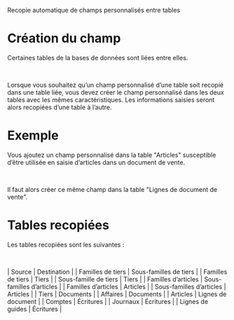 




Recopie automatique de champs personnalisés entre tables




# Création du champ


Certaines tables de la bases de données sont liées entre elles.


 


Lorsque vous souhaitez qu’un champ personnalisé d’une table soit recopié 
 dans une table liée, vous devez créer le champ personnalisé dans les deux 
 tables avec les mêmes caractéristiques. Les informations saisies seront 
 alors recopiées d’une table à l’autre.


# Exemple


Vous ajoutez un champ personnalisé dans la table "Articles" 
 susceptible d’être utilisée en saisie d’articles dans un document de vente.


 


Il faut alors créer ce même champ dans la table "Lignes de document 
 de vente".


# Tables recopiées


Les tables recopiées sont les suivantes :


 






| Source | Destination |
| Familles de tiers | Sous-familles de tiers |
| Familles de tiers | Tiers |
| Sous-famille de tiers | Tiers |
| Familles d’articles | Sous-familles d’articles |
| Familles d’articles | Articles |
| Sous-familles d’articles | Articles |
| Tiers | Documents |
| Affaires | Documents |
| Articles | Lignes de document |
| Comptes | Écritures |
| Journaux | Écritures |
| Lignes de guides | Écritures |


